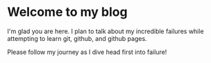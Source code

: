 # Welcome to my blog

I'm glad you are here. I plan to talk about my incredible failures while attempting to learn git, github, and github pages.

Please follow my journey as I dive head first into failure!
